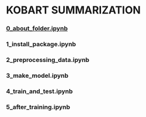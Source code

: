 # KOBART SUMMARIZATION

### [0_about_folder.ipynb](https://github.com/ChoiSaeyoun/kobart_summarization/blob/main/explain/0_about_folder.ipynb)
### 1_install_package.ipynb
### 2_preprocessing_data.ipynb
### 3_make_model.ipynb
### 4_train_and_test.ipynb
### 5_after_training.ipynb
